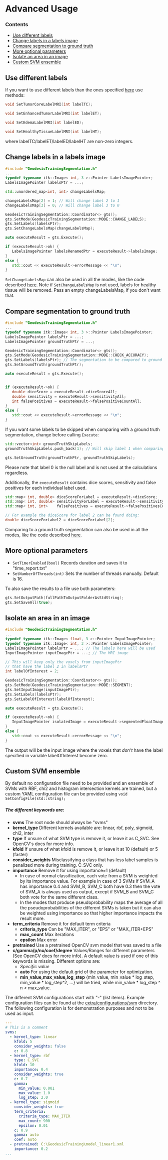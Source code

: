 # Advanced Usage

### Contents 
- [Use different labels](#use-different-labels)
- [Change labels in a labels image](#change-labels-in-a-labels-image)
- [Compare segmentation to ground truth](#compare-segmentation-to-ground-truth)
- [More optional parameters](#more-optional-parameters)
- [Isolate an area in an image](#isolate-an-area-in-an-image)
- [Custom SVM ensemble](#custom-svm-ensemble)

<a name="#use-different-labels"></a>
## Use different labels

If you want to use different labels than the ones specified [here](README.md#input-labels) use methods:
```cpp
void SetTumorCoreLabelMRI(int labelTC);
```
```cpp
void SetEnhancedTumorLabelMRI(int labelET);
```
```cpp
void SetEdemaLabelMRI(int labelED);
```
```cpp
void SetHealthyTissueLabelMRI(int labelHT);
``` 

where labelTC/labelET/labelED/labelHT are non-zero integers.

<a name="#change-labels-in-a-labels-image"></a>
## Change labels in a labels image

```cpp
#include "GeodesicTrainingSegmentation.h"
...
typedef typename itk::Image< int, 3 >::Pointer LabelsImagePointer;
LabelsImagePointer labelsPtr = ...; 

std::unordered_map<int, int> changeLabelsMap;

changeLabelsMap[2] = 1; // Will change label 2 to 1
changeLabelsMap[3] = 0; // Will change label 3 to 0

GeodesicTrainingSegmentation::Coordinator<> gts();
gts.SetMode(GeodesicTrainingSegmentation::MODE::CHANGE_LABELS);
gts.SetLabels(labelsPtr);
gts.SetChangeLabelsMap(changeLabelsMap);

auto executeResult = gts.Execute();

if (executeResult->ok) {
   LabelsImagePointer labelsRenamedPtr = executeResult->labelsImage;
}
else {
   std::cout << executeResult->errorMessage << "\n";
}

```

```SetChangeLabelsMap``` can also be used in all the modes, like the code described [here](README.md/#run). Note if ```SetChangeLabelsMap``` is not used, labels for healthy tissue will be removed. Pass an empty changeLabelsMap, if you don't want that. 

<a name="#compare-segmentation-to-ground-truth"></a>
## Compare segmentation to ground truth

```cpp
#include "GeodesicTrainingSegmentation.h"
...
typedef typename itk::Image< int, 3 >::Pointer LabelsImagePointer;
LabelsImagePointer labelsPtr = ...; 
LabelsImagePointer groundTruthPtr = ...;

GeodesicTrainingSegmentation::Coordinator<> gts();
gts.SetMode(GeodesicTrainingSegmentation::MODE::CHECK_ACCURACY);
gts.SetLabels(labelsPtr); // The segmentation to be compared to ground truth
gts.SetGroundTruth(groundTruthPtr);

auto executeResult = gts.Execute();


if (executeResult->ok) {
   double diceScore = executeResult->diceScoreAll;
   double sensitivity = executeResult->sensitivityAll;
   int falsePositives = executeResult->falsePositiveCountAll;
}
else {
   std::cout << executeResult->errorMessage << "\n";
}
```

If you want some labels to be skipped when comparing with a ground truth segmentation, change before calling ```Execute```:

```cpp
std::vector<int> groundTruthSkipLabels;
groundTruthSkipLabels.push_back(1); // Will skip label 1 when comparing

gts.SetGroundTruth(groundTruthPtr, groundTruthSkipLabels);

```

Please note that label 0 is the null label and is not used at the calculations regardless.

Additionally, the ```executeResult``` contains dice scores, sensitivity and false positives for each individual label used.

```cpp
std::map< int, double> diceScoreForLabel = executeResult->diceScore;
std::map< int, double> sensitivityForLabel = executeResult->sensitivity;
std::map< int, int>    falsePositives = executeResult->falsePositivesCount;

// For example the diceScore for label 2 can be found doing:
double diceScoreForLabel2 = diceScoreForLabel[2];
```

Comparing to a ground truth segmentation can also be used in all the modes, like the code described [here](README.md/#run).

<a name="#more-optional-parameters"></a>
## More optional parameters

* ```SetTimerEnabled(bool)``` Records duration and saves it to "time_report.txt"
* ```SetNumberOfThreads(int)``` Sets the number of threads manually. Default is 16.

To also save the results to a file use both parameters:

```cpp
gts.SetOutputPath(fullPathToOutputFolderAsStdString);
gts.SetSaveAll(true);
```

<a name="#isolate-an-area-in-an-image"></a>
## Isolate an area in an image

```cpp
#include "GeodesicTrainingSegmentation.h"
...
typedef typename itk::Image< float, 3 >::Pointer InputImagePointer;
typedef typename itk::Image< int, 3 >::Pointer LabelsImagePointer;
LabelsImagePointer labelsPtr = ...; // The labels here will be used
InputImagePointer inputImagePtr = ...; // The MRI image

// This will keep only the voxels from inputImagePtr
// that have the label 2 in labelsPtr
int labelOfInterest = 2;

GeodesicTrainingSegmentation::Coordinator<> gts();
gts.SetMode(GeodesicTrainingSegmentation::MODE::SEGMENT);
gts.SetInputImage(inputImagePtr);
gts.SetLabels(labelsPtr);
gts.SetLabelOfInterest(labelOfInterest);

auto executeResult = gts.Execute();

if (executeResult->ok) {
   InputImagePointer isolatedImage = executeResult->segmentedFloatImage;
}
else {
   std::cout << executeResult->errorMessage << "\n";
}
```

The output will be the input image where the voxels that *don't* have the label specified in variable labelOfInterest become zero.

<a name="#custom-svm-ensemble"></a>
## Custom SVM ensemble

By default no configuration file need to be provided and an ensemble of SVMs with RBF, chi2 and histogram intersection kernels are trained, but a custom YAML configuration file can be provided using ```void SetConfigFile(std::string);```

<a name="#the-different-keywords-are"></a>
##### The different keywords are:

* __svms__ The root node should always be "svms"
* __kernel_type__ Different kernels available are: linear, rbf, poly, sigmoid, chi2, inter
* __type__ If unsure of what SVM type is remove it, or leave it as C_SVC. See OpenCV's docs for more info.
* __kfold__ If unsure of what kfold is remove it, or leave it at 10 (default) or 5 (faster)
* __consider_weights__ Misclassifying a class that has less label samples is penalized more during training. C_SVC only.
* __importance__ Remove it for using importance=1 (default)
  * In case of normal classification, each vote from a SVM is weighted by its importance value. For example in case of 3 SVMs if SVM_A has importance 0.4 and SVM_B, SVM_C both have 0.3 then the vote of SVM_A is always used as output, except if SVM_B and SVM_C both vote for the same different class.
  * In the modes that produce pseudoprobability maps the average of all the pseudoprobabilities of the different SVMs is taken but it can also be weighted using importance so that higher importance impacts the result more.
* __term_criteria__ Remove it for default term criteria
  * __criteria_type__ Can be "MAX_ITER", or "EPS" or "MAX_ITER+EPS"
  * __max_count__ Max iterations
  * __epsilon__ Max error
* __pretrained__ Use a pretrained OpenCV svm model that was saved to a file
* __c/gamma/p/nu/coef/degree__ Values/Ranges for different parameters (See OpenCV docs for more info). A default value is used if one of this keywords is missing. Different options are:
  * *Specific value*
  * __auto__ For using the default grid of the parameter for optimization.
  * __min_value,max_value,log_step__ {min_value, min_value * log_step, min_value * log_step^2, ...} will be tried, while min_value * log_step ^ n < max_value.  

The different SVM configurations start with "-" (list items). Example configuration files can be found at the [extra/configurations/svm](../extra/configurations/svm) directory. The following configuration is for demonstration purposes and not to be used as input.

```yaml
---
# This is a comment
svms:
  - kernel_type: linear
    kfold: 5
    consider_weights: false 
    c: 0.8
  - kernel_type: rbf
    type: C_SVC
    kfold: 10 
    importance: 0.4
    consider_weights: true 
    c: 0.7
    gamma:
      min_value: 0.001 
      max_value: 1.0 
      log_step: 2.0 
  - kernel_type: sigmoid
    consider_weights: true 
    term_criteria:
      criteria_type: MAX_ITER
      max_count: 900
      epsilon: 0.01
    c: 0.9
    gamma: auto
    coef: auto
  - pretrained: C:\GeodesicTraining\model_linear1.xml
    importance: 0.2
...
``` 
